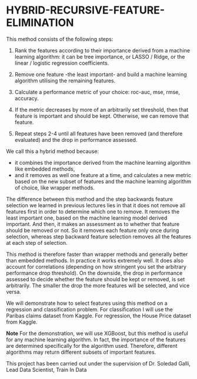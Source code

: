 # HYBRID-RECURSIVE-FEATURE-ELIMINATION

This method consists of the following steps:

1) Rank the features according to their importance derived from a machine learning algorithm: it can be tree importance, or LASSO / Ridge, or the linear / logistic regression coefficients.

2) Remove one feature -the least important- and build a machine learning algorithm utilising the remaining features.

3) Calculate a performance metric of your choice: roc-auc, mse, rmse, accuracy.

4) If the metric decreases by more of an arbitrarily set threshold, then that feature is important and should be kept. Otherwise, we can remove that feature.

5) Repeat steps 2-4 until all features have been removed (and therefore evaluated) and the drop in performance assessed.


We call this a hybrid method because:

- it combines the importance derived from the machine learning algorithm like embedded methods,
- and it removes as well one feature at a time, and calculates a new metric based on the new subset of features and the machine learning algorithm of choice, like wrapper methods.

The difference between this method and the step backwards feature selection we learned in previous lectures lies in that it does not remove all features first in order to determine which one to remove. It removes the least important one, based on the machine learning model derived important. And then, it makes an assessment as to whether that feature should be removed or not. So it removes each feature only once during selection, whereas step backward feature selection removes all the features at each step of selection.

This method is therefore faster than wrapper methods and generally better than embedded methods. In practice it works extremely well. It does also account for correlations (depending on how stringent you set the arbitrary performance drop threshold). On the downside, the drop in performance assessed to decide whether the feature should be kept or removed, is set arbitrarily. The smaller the drop the more features will be selected, and vice versa.

We will demonstrate how to select features using this method on a regression and classification problem. For classification I will use the Paribas claims dataset from Kaggle. For regression, the House Price dataset from Kaggle.

**Note** For the demonstration, we will use XGBoost, but this method is useful for any machine learning algorithm. In fact, the importance of the features are determined specifically for the algorithm used. Therefore, different algorithms may return different subsets of important features.

This project has been carried out under the supervision of Dr. Soledad Galli, Lead Data Scientist, Train In Data

